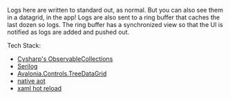 Logs here are written to standard out, as normal.
But you can also see them in a datagrid, in the app!
Logs are also sent to a ring buffer that caches the last dozen so logs.
The ring buffer has a synchronized view so that the UI is notified as logs are added and pushed out.

Tech Stack:
- [Cysharp's ObservableCollections](https://github.com/Cysharp/ObservableCollections)
- [Serilog](https://github.com/serilog/serilog)
- [Avalonia.Controls.TreeDataGrid](https://github.com/AvaloniaUI/Avalonia.Controls.TreeDataGrid)
- [native aot](https://learn.microsoft.com/en-us/dotnet/core/deploying/native-aot/?tabs=net8plus%2CmacOS)
- [xaml hot reload](https://github.com/Kir-Antipov/HotAvalonia)
